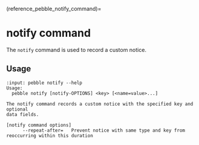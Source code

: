 (reference_pebble_notify_command)=
# notify command

The `notify` command is used to record a custom notice.

## Usage

<!-- START AUTOMATED OUTPUT -->
```{terminal}
:input: pebble notify --help
Usage:
  pebble notify [notify-OPTIONS] <key> [<name=value>...]

The notify command records a custom notice with the specified key and optional
data fields.

[notify command options]
      --repeat-after=   Prevent notice with same type and key from reoccurring within this duration
```
<!-- END AUTOMATED OUTPUT -->
